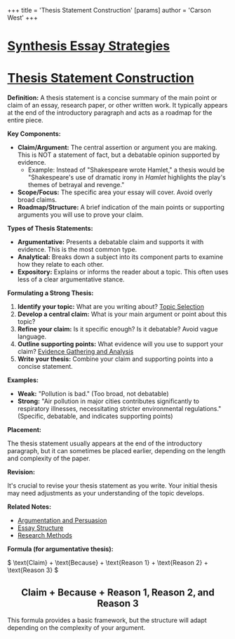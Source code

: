 +++
 title = 'Thesis Statement Construction'
[params]
	author = 'Carson West'
+++
# [Synthesis Essay Strategies](./../synthesis-essay-strategies/)
# [Thesis Statement Construction](./../thesis-statement-construction/)

**Definition:** A thesis statement is a concise summary of the main point or claim of an essay, research paper, or other written work.  It typically appears at the end of the introductory paragraph and acts as a roadmap for the entire piece.

**Key Components:**

* **Claim/Argument:**  The central assertion or argument you are making.  This is NOT a statement of fact, but a debatable opinion supported by evidence.
    * Example:  Instead of "Shakespeare wrote Hamlet,"  a thesis would be "Shakespeare's use of dramatic irony in *Hamlet* highlights the play's themes of betrayal and revenge."
* **Scope/Focus:** The specific area your essay will cover.  Avoid overly broad claims.
* **Roadmap/Structure:**  A brief indication of the main points or supporting arguments you will use to prove your claim.

**Types of Thesis Statements:**

* **Argumentative:** Presents a debatable claim and supports it with evidence.  This is the most common type.
* **Analytical:** Breaks down a subject into its component parts to examine how they relate to each other.
* **Expository:** Explains or informs the reader about a topic.  This often uses less of a clear argumentative stance.


**Formulating a Strong Thesis:**

1. **Identify your topic:** What are you writing about? [Topic Selection](./../topic-selection/)
2. **Develop a central claim:** What is your main argument or point about this topic?
3. **Refine your claim:** Is it specific enough? Is it debatable?  Avoid vague language.
4. **Outline supporting points:** What evidence will you use to support your claim?  [Evidence Gathering and Analysis](./../evidence-gathering-and-analysis/)
5. **Write your thesis:** Combine your claim and supporting points into a concise statement.


**Examples:**

* **Weak:**  "Pollution is bad." (Too broad, not debatable)
* **Strong:** "Air pollution in major cities contributes significantly to respiratory illnesses, necessitating stricter environmental regulations." (Specific, debatable, and indicates supporting points)


**Placement:**

The thesis statement usually appears at the end of the introductory paragraph, but it can sometimes be placed earlier, depending on the length and complexity of the paper.


**Revision:**

It's crucial to revise your thesis statement as you write.  Your initial thesis may need adjustments as your understanding of the topic develops.


**Related Notes:**

* [Argumentation and Persuasion](./../argumentation-and-persuasion/)
* [Essay Structure](./../essay-structure/)
* [Research Methods](./../research-methods/)


**Formula (for argumentative thesis):**

 $  \text{Claim} + \text{Because} + \text{Reason 1} + \text{Reason 2} + \text{Reason 3}  $ 

##  $$  \text{Claim} + \text{Because} + \text{Reason 1}, \text{Reason 2}, \text{and Reason 3}  $$  

This formula provides a basic framework, but the structure will adapt depending on the complexity of your argument.
